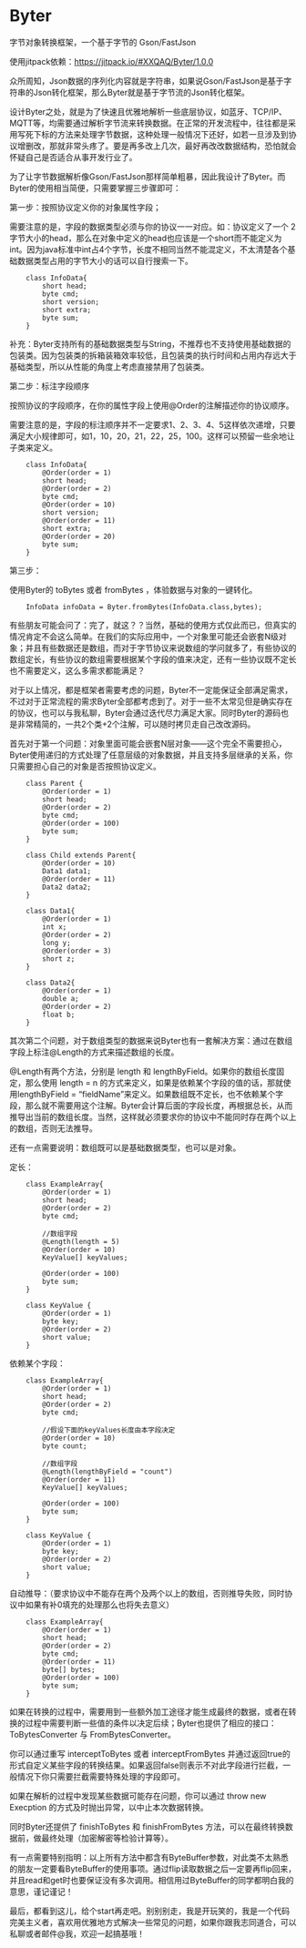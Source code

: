 # Byter
字节对象转换框架，一个基于字节的 Gson/FastJson

使用jitpack依赖：https://jitpack.io/#XXQAQ/Byter/1.0.0

众所周知，Json数据的序列化内容就是字符串，如果说Gson/FastJson是基于字符串的Json转化框架，那么Byter就是基于字节流的Json转化框架。

设计Byter之处，就是为了快速且优雅地解析一些底层协议，如蓝牙、TCP/IP、MQTT等，均需要通过解析字节流来转换数据。在正常的开发流程中，往往都是采用写死下标的方法来处理字节数据，这种处理一般情况下还好，如若一旦涉及到协议增删改，那就非常头疼了。要是再多改上几次，最好再改改数据结构，恐怕就会怀疑自己是否适合从事开发行业了。

为了让字节数据解析像Gson/FastJson那样简单粗暴，因此我设计了Byter。而Byter的使用相当简便，只需要掌握三步骤即可：

第一步：按照协议定义你的对象属性字段；

需要注意的是，字段的数据类型必须与你的协议一一对应。如：协议定义了一个 2字节大小的head，那么在对象中定义的head也应该是一个short而不能定义为int。因为java标准中int占4个字节，长度不相同当然不能混定义，不太清楚各个基础数据类型占用的字节大小的话可以自行搜索一下。
```
    class InfoData{
        short head;
        byte cmd;
        short version;
        short extra;
        byte sum;
    }
```
补充：Byter支持所有的基础数据类型与String，不推荐也不支持使用基础数据的包装类。因为包装类的拆箱装箱效率较低，且包装类的执行时间和占用内存远大于基础类型，所以从性能的角度上考虑直接禁用了包装类。

第二步：标注字段顺序

按照协议的字段顺序，在你的属性字段上使用@Order的注解描述你的协议顺序。

需要注意的是，字段的标注顺序并不一定要求1、2、3、4、5这样依次递增，只要满足大小规律即可，如1，10，20，21，22，25，100。这样可以预留一些余地让子类来定义。
```
    class InfoData{
        @Order(order = 1)
        short head;
        @Order(order = 2)
        byte cmd;
        @Order(order = 10)
        short version;
        @Order(order = 11)
        short extra;
        @Order(order = 20)
        byte sum;
    }
```

第三步：

使用Byter的 toBytes 或者 fromBytes ，体验数据与对象的一键转化。
```
    InfoData infoData = Byter.fromBytes(InfoData.class,bytes);
```

有些朋友可能会问了：完了，就这？？当然，基础的使用方式仅此而已，但真实的情况肯定不会这么简单。在我们的实际应用中，一个对象里可能还会嵌套N级对象；并且有些数据还是数组，而对于字节协议来说数组的学问就多了，有些协议的数组定长，有些协议的数组需要根据某个字段的值来决定，还有一些协议既不定长也不需要定义，这么多需求都能满足？

对于以上情况，都是框架者需要考虑的问题，Byter不一定能保证全部满足需求，不过对于正常流程的需求Byter全部都考虑到了。对于一些不太常见但是确实存在的协议，也可以与我私聊，Byter会通过迭代尽力满足大家。同时Byter的源码也是非常精简的，一共2个类+2个注解，可以随时拷贝走自己改改源码。

首先对于第一个问题：对象里面可能会嵌套N层对象——这个完全不需要担心，Byter使用递归的方式处理了任意层级的对象数据，并且支持多层继承的关系，你只需要担心自己的对象是否按照协议定义。
```
    class Parent {
        @Order(order = 1)
        short head;
        @Order(order = 2)
        byte cmd;
        @Order(order = 100)
        byte sum;
    }

    class Child extends Parent{
        @Order(order = 10)
        Data1 data1;
        @Order(order = 11)
        Data2 data2;
    }

    class Data1{
        @Order(order = 1)
        int x;
        @Order(order = 2)
        long y;
        @Order(order = 3)
        short z;
    }

    class Data2{
        @Order(order = 1)
        double a;
        @Order(order = 2)
        float b;
    }
```

其次第二个问题，对于数组类型的数据来说Byter也有一套解决方案：通过在数组字段上标注@Length的方式来描述数组的长度。

@Length有两个方法，分别是 length 和 lengthByField。如果你的数组长度固定，那么使用 length = n 的方式来定义，如果是依赖某个字段的值的话，那就使用lengthByField = “fieldName”来定义。如果数组既不定长，也不依赖某个字段，那么就不需要用这个注解。Byter会计算后面的字段长度，再根据总长，从而推导出当前的数组长度。当然，这样就必须要求你的协议中不能同时存在两个以上的数组，否则无法推导。

还有一点需要说明：数组既可以是基础数据类型，也可以是对象。

定长：
```
    class ExampleArray{
        @Order(order = 1)
        short head;
        @Order(order = 2)
        byte cmd;
        
        //数组字段
        @Length(length = 5)
        @Order(order = 10)
        KeyValue[] keyValues;
        
        @Order(order = 100)
        byte sum;
    }

    class KeyValue {
        @Order(order = 1)
        byte key;
        @Order(order = 2)
        short value;
    }
```

依赖某个字段：
```
    class ExampleArray{
        @Order(order = 1)
        short head;
        @Order(order = 2)
        byte cmd;
        
        //假设下面的keyValues长度由本字段决定
        @Order(order = 10)
        byte count;
        
        //数组字段
        @Length(lengthByField = "count")
        @Order(order = 11)
        KeyValue[] keyValues;
        
        @Order(order = 100)
        byte sum;
    }

    class KeyValue {
        @Order(order = 1)
        byte key;
        @Order(order = 2)
        short value;
    }
```

自动推导：（要求协议中不能存在两个及两个以上的数组，否则推导失败，同时协议中如果有补0填充的处理那么也将失去意义）
```
    class ExampleArray{
        @Order(order = 1)
        short head;
        @Order(order = 2)
        byte cmd;
        @Order(order = 11)
        byte[] bytes;
        @Order(order = 100)
        byte sum;
    }
```

如果在转换的过程中，需要用到一些额外加工途径才能生成最终的数据，或者在转换的过程中需要判断一些值的条件以决定后续；Byter也提供了相应的接口： ToBytesConverter 与 FromBytesConverter。

你可以通过重写 interceptToBytes 或者 interceptFromBytes 并通过返回true的形式自定义某些字段的转换结果。如果返回false则表示不对此字段进行拦截，一般情况下你只需要拦截需要特殊处理的字段即可。

如果在解析的过程中发现某些数据可能存在问题，你可以通过 throw new Execption 的方式及时抛出异常，以中止本次数据转换。

同时Byter还提供了 finishToBytes 和 finishFromBytes 方法，可以在最终转换数据前，做最终处理（加密解密等检验计算等）。

有一点需要特别指明：以上所有方法中都含有ByteBuffer参数，对此类不太熟悉的朋友一定要看ByteBuffer的使用事项。通过flip读取数据之后一定要再flip回来，并且read和get时也要保证没有多次调用。相信用过ByteBuffer的同学都明白我的意思，谨记谨记！

最后，都看到这儿，给个start再走吧。别别别走，我是开玩笑的，我是一个代码完美主义者，喜欢用优雅地方式解决一些常见的问题，如果你跟我志同道合，可以私聊或者邮件@我，欢迎一起搞基哦！
